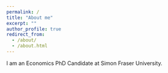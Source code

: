```yaml
---
permalink: /
title: "About me"
excerpt: ""
author_profile: true
redirect_from: 
  - /about/
  - /about.html
---
```

I am an Economics PhD Candidate at Simon Fraser University.

